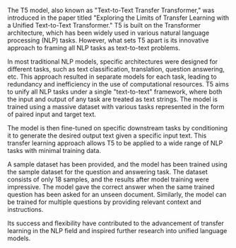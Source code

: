 The T5 model, also known as "Text-to-Text Transfer Transformer," was introduced in the paper titled "Exploring the Limits of Transfer Learning with a Unified Text-to-Text Transformer." T5 is built on the Transformer architecture, which has been widely used in various natural language processing (NLP) tasks. However, what sets T5 apart is its innovative approach to framing all NLP tasks as text-to-text problems.

In most traditional NLP models, specific architectures were designed for different tasks, such as text classification, translation, question answering, etc. This approach resulted in separate models for each task, leading to redundancy and inefficiency in the use of computational resources. T5 aims to unify all NLP tasks under a single "text-to-text" framework, where both the input and output of any task are treated as text strings. The model is trained using a massive dataset with various tasks represented in the form of paired input and target text.

The model is then fine-tuned on specific downstream tasks by conditioning it to generate the desired output text given a specific input text. This transfer learning approach allows T5 to be applied to a wide range of NLP tasks with minimal training data.

A sample dataset has been provided, and the model has been trained using the sample dataset for the question and answering task. The dataset consists of only 18 samples, and the results after model training were impressive. The model gave the correct answer when the same trained question has been asked for an unseen document. Similarly, the model can be trained for multiple questions by providing relevant context and instructions.

Its success and flexibility have contributed to the advancement of transfer learning in the NLP field and inspired further research into unified language models.
